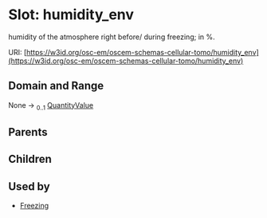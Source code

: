 
# Slot: humidity_env

humidity of the atmosphere right before/ during freezing; in %.

URI: [https://w3id.org/osc-em/oscem-schemas-cellular-tomo/humidity_env](https://w3id.org/osc-em/oscem-schemas-cellular-tomo/humidity_env)


## Domain and Range

None &#8594;  <sub>0..1</sub> [QuantityValue](QuantityValue.md)

## Parents


## Children


## Used by

 * [Freezing](Freezing.md)
